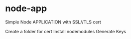 # node-app
Simple Node APPLICATION with SSL//TLS cert

Create a folder for cert
Install nodemodules
Generate Keys
